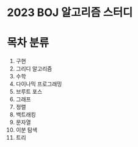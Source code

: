 # 2023 BOJ 알고리즘 스터디

# 목차 분류
1. 구현
2. 그리디 알고리즘
3. 수학
4. 다이나믹 프로그래밍
5. 브루트 포스
6. 그래프
7. 정렬
8. 백트래킹
9. 문자열
10. 이분 탐색
11. 트리
